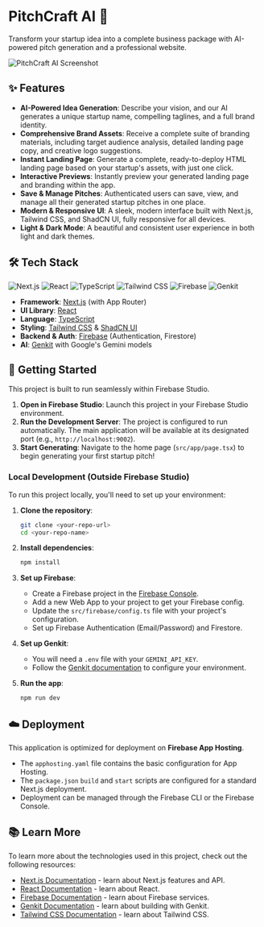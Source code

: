 
# PitchCraft AI 🚀

Transform your startup idea into a complete business package with AI-powered pitch generation and a professional website.

![PitchCraft AI Screenshot](https://images.unsplash.com/photo-1760888549280-4aef010720bd?crop=entropy&cs=tinysrgb&fit=max&fm=jpg&ixid=M3w3NDE5ODJ8MHwxfHNlYXJjaHw0fHxhcHAlMjBpbnRlcmZhY2V8ZW58MHx8fHwxNzYxMTA0MzI3fDA&ixlib=rb-4.1.0&q=80&w=1080)

## ✨ Features

-   **AI-Powered Idea Generation**: Describe your vision, and our AI generates a unique startup name, compelling taglines, and a full brand identity.
-   **Comprehensive Brand Assets**: Receive a complete suite of branding materials, including target audience analysis, detailed landing page copy, and creative logo suggestions.
-   **Instant Landing Page**: Generate a complete, ready-to-deploy HTML landing page based on your startup's assets, with just one click.
-   **Interactive Previews**: Instantly preview your generated landing page and branding within the app.
-   **Save & Manage Pitches**: Authenticated users can save, view, and manage all their generated startup pitches in one place.
-   **Modern & Responsive UI**: A sleek, modern interface built with Next.js, Tailwind CSS, and ShadCN UI, fully responsive for all devices.
-   **Light & Dark Mode**: A beautiful and consistent user experience in both light and dark themes.

## 🛠️ Tech Stack

![Next.js](https://img.shields.io/badge/Next.js-000000?style=for-the-badge&logo=next.js&logoColor=white)
![React](https://img.shields.io/badge/React-20232A?style=for-the-badge&logo=react&logoColor=61DAFB)
![TypeScript](https://img.shields.io/badge/TypeScript-007ACC?style=for-the-badge&logo=typescript&logoColor=white)
![Tailwind CSS](https://img.shields.io/badge/Tailwind_CSS-38B2AC?style=for-the-badge&logo=tailwind-css&logoColor=white)
![Firebase](https://img.shields.io/badge/Firebase-FFCA28?style=for-the-badge&logo=firebase&logoColor=black)
![Genkit](https://img.shields.io/badge/Genkit-6D28D9?style=for-the-badge&logo=google-cloud&logoColor=white)

-   **Framework**: [Next.js](https://nextjs.org/) (with App Router)
-   **UI Library**: [React](https://reactjs.org/)
-   **Language**: [TypeScript](https://www.typescriptlang.org/)
-   **Styling**: [Tailwind CSS](https://tailwindcss.com/) & [ShadCN UI](https://ui.shadcn.com/)
-   **Backend & Auth**: [Firebase](https://firebase.google.com/) (Authentication, Firestore)
-   **AI**: [Genkit](https://firebase.google.com/docs/genkit) with Google's Gemini models

## 🚀 Getting Started

This project is built to run seamlessly within Firebase Studio.

1.  **Open in Firebase Studio**: Launch this project in your Firebase Studio environment.
2.  **Run the Development Server**: The project is configured to run automatically. The main application will be available at its designated port (e.g., `http://localhost:9002`).
3.  **Start Generating**: Navigate to the home page (`src/app/page.tsx`) to begin generating your first startup pitch!

### Local Development (Outside Firebase Studio)

To run this project locally, you'll need to set up your environment:

1.  **Clone the repository**:
    ```bash
    git clone <your-repo-url>
    cd <your-repo-name>
    ```

2.  **Install dependencies**:
    ```bash
    npm install
    ```

3.  **Set up Firebase**:
    - Create a Firebase project in the [Firebase Console](https://console.firebase.google.com/).
    - Add a new Web App to your project to get your Firebase config.
    - Update the `src/firebase/config.ts` file with your project's configuration.
    - Set up Firebase Authentication (Email/Password) and Firestore.

4.  **Set up Genkit**:
    - You will need a `.env` file with your `GEMINI_API_KEY`.
    - Follow the [Genkit documentation](https://firebase.google.com/docs/genkit/get-started) to configure your environment.

5.  **Run the app**:
    ```bash
    npm run dev
    ```

## ☁️ Deployment

This application is optimized for deployment on **Firebase App Hosting**.

-   The `apphosting.yaml` file contains the basic configuration for App Hosting.
-   The `package.json` `build` and `start` scripts are configured for a standard Next.js deployment.
-   Deployment can be managed through the Firebase CLI or the Firebase Console.

## 📚 Learn More

To learn more about the technologies used in this project, check out the following resources:

-   [Next.js Documentation](https://nextjs.org/docs) - learn about Next.js features and API.
-   [React Documentation](https://reactjs.org/docs/getting-started.html) - learn about React.
-   [Firebase Documentation](https://firebase.google.com/docs) - learn about Firebase services.
-   [Genkit Documentation](https://firebase.google.com/docs/genkit) - learn about building with Genkit.
-   [Tailwind CSS Documentation](https://tailwindcss.com/docs) - learn about Tailwind CSS.
